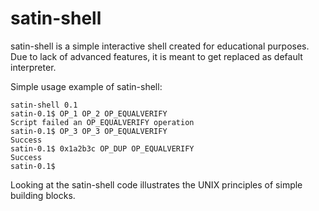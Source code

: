 satin-shell
===========

satin-shell is a simple interactive shell created for educational purposes.
Due to lack of advanced features, it is meant to get replaced as default interpreter.

Simple usage example of satin-shell:
```
satin-shell 0.1
satin-0.1$ OP_1 OP_2 OP_EQUALVERIFY
Script failed an OP_EQUALVERIFY operation
satin-0.1$ OP_3 OP_3 OP_EQUALVERIFY
Success
satin-0.1$ 0x1a2b3c OP_DUP OP_EQUALVERIFY
Success
satin-0.1$
```

Looking at the satin-shell code illustrates the UNIX principles of simple building blocks.